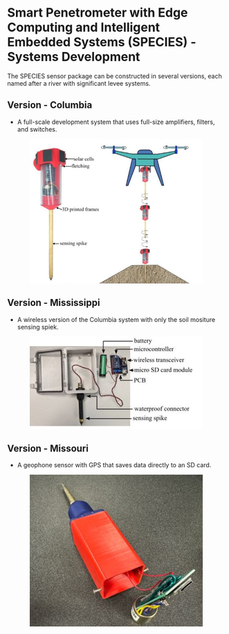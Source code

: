 # Smart Penetrometer with Edge Computing and Intelligent Embedded Systems (SPECIES) - Systems Development
The SPECIES sensor package can be constructed in several versions, each named after a river with significant levee systems.


## Version - Columbia
* A full-scale development system that uses full-size amplifiers, filters, and switches. 

<p align="center">
<img src="./media/Columbia.jpg" alt="drawing" width="400"/>
</p>
<p align="center">
</p>


## Version - Mississippi
* A wireless version of the Columbia system with only the soil mositure sensing spiek.


<p align="center">
<img src="./Mississippi.jpg" alt="drawing" width="400"/>
</p>
<p align="center">
</p>


## Version - Missouri
* A geophone sensor with GPS that saves data directly to an SD card. 

<p align="center">
<img src="../media/Missouri.jpg" alt="drawing" width="400"/>
</p>
<p align="center">
</p>

